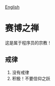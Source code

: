 [English](https://github.com/eust-w/TheCyberZen/blob/main/README.md)
# 赛博之禅
这是属于程序员的宗教！

## 戒律
1. 没有戒律
2. 积极！不要信仰之跃

